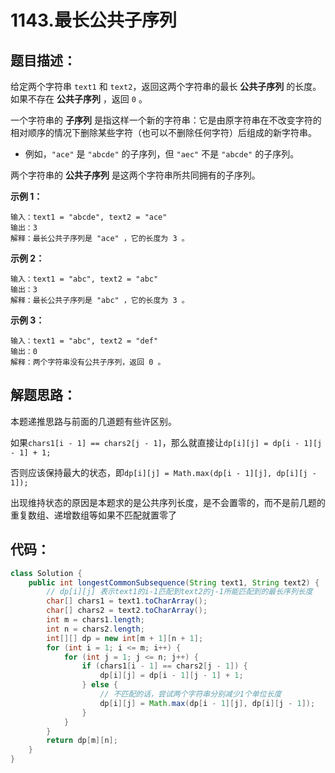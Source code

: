 # 1143.最长公共子序列

## 题目描述：

给定两个字符串 `text1` 和 `text2`，返回这两个字符串的最长 **公共子序列** 的长度。如果不存在 **公共子序列** ，返回 `0` 。

一个字符串的 **子序列** 是指这样一个新的字符串：它是由原字符串在不改变字符的相对顺序的情况下删除某些字符（也可以不删除任何字符）后组成的新字符串。

+ 例如，`"ace"` 是 `"abcde"` 的子序列，但 `"aec"` 不是 `"abcde"` 的子序列。

两个字符串的 **公共子序列** 是这两个字符串所共同拥有的子序列。

**示例 1：**

```
输入：text1 = "abcde", text2 = "ace" 
输出：3  
解释：最长公共子序列是 "ace" ，它的长度为 3 。
```

**示例 2：**

```
输入：text1 = "abc", text2 = "abc"
输出：3
解释：最长公共子序列是 "abc" ，它的长度为 3 。
```

**示例 3：**

```
输入：text1 = "abc", text2 = "def"
输出：0
解释：两个字符串没有公共子序列，返回 0 。
```

## 解题思路：

本题递推思路与前面的几道题有些许区别。

如果`chars1[i - 1] == chars2[j - 1]`，那么就直接让`dp[i][j] = dp[i - 1][j - 1] + 1;`

否则应该保持最大的状态，即`dp[i][j] = Math.max(dp[i - 1][j], dp[i][j - 1]);`

出现维持状态的原因是本题求的是公共序列长度，是不会置零的，而不是前几题的重复数组、递增数组等如果不匹配就置零了

## 代码：

```java
class Solution {
    public int longestCommonSubsequence(String text1, String text2) {
        // dp[i][j] 表示text1的i-1匹配到text2的j-1所能匹配到的最长序列长度
        char[] chars1 = text1.toCharArray();
        char[] chars2 = text2.toCharArray();
        int m = chars1.length;
        int n = chars2.length;
        int[][] dp = new int[m + 1][n + 1];
        for (int i = 1; i <= m; i++) {
            for (int j = 1; j <= n; j++) {
                if (chars1[i - 1] == chars2[j - 1]) {
                    dp[i][j] = dp[i - 1][j - 1] + 1;
                } else {
                    // 不匹配的话，尝试两个字符串分别减少1个单位长度
                    dp[i][j] = Math.max(dp[i - 1][j], dp[i][j - 1]);
                }
            }
        }
        return dp[m][n];
    }
}
```

